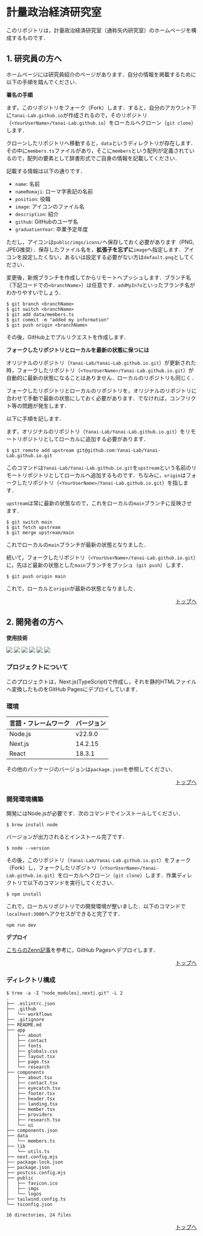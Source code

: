 <div id="top"></div>

# 計量政治経済研究室

このリポジトリは，計量政治経済研究室（通称矢内研究室）のホームページを構成するものです．

## 1. 研究員の方へ

ホームページには研究員紹介のページがあります．自分の情報を掲載するために以下の手順を踏んでください．

**署名の手順**

まず，このリポジトリをフォーク（Fork）します．すると，自分のアカウント下に`Yanai-Lab.github.io`が作成されるので，そのリポジトリ（`<YourUserName>/Yanai-Lab.github.io`）をローカルへクローン（`git clone`）します．

クローンしたリポジトリへ移動すると，`data`というディレクトリが存在します．その中に`members.ts`ファイルがあり，そこに`members`という配列が定義されているので，配列の要素として辞書形式でご自身の情報を記載してください．

記載する情報は以下の通りです．
- `name`: 名前
- `nameRomaji`: ローマ字表記の名前
- `position`: 役職
- `image`: アイコンのファイル名
- `description`: 紹介
- `github`: GitHubのユーザ名
- `graduationYear`: 卒業予定年度

ただし，アイコンは`public/imgs/icons/`へ保存しておく必要があります（PNG, JPEG推奨）．保存したファイル名を，**拡張子を忘ずに**`image`へ指定します．アイコンを設定したくない，あるいは設定する必要がない方は`default.png`としてください．

変更後，新規ブランチを作成してからリモートへプッシュします．ブランチ名（下記コードでの`<branchName>`）は任意です．`addMyInfo`といったブランチ名がわかりやすいでしょう．

```
$ git branch <branchName>
$ git switch <branchName>
$ git add data/members.ts
$ git commit -m "added my information"
$ git push origin <branchName>
```

その後，GitHub上でプルリクエストを作成します．

**フォークしたリポジトリとローカルを最新の状態に保つには**

オリジナルのリポジトリ（`Yanai-Lab/Yanai-Lab.github.io.git`）が更新された時，フォークしたリポジトリ（`<YourUserName>/Yanai-Lab.github.io.git`）が自動的に最新の状態になることはありません．ローカルのリポジトリも同じく．

フォークしたリポジトリとローカルのリポジトリを，オリジナルのリポジトリに合わせて手動で最新の状態にしておく必要があります．でなければ，コンフリクト等の問題が発生します．

以下に手順を記します．

まず，オリジナルのリポジトリ（`Yanai-Lab/Yanai-Lab.github.io.git`）をリモートリポジトリとしてローカルに追加する必要があります．

```
$ git remote add upstream git@github.com:Yanai-Lab/Yanai-Lab.github.io.git
```

このコマンドは`Yanai-Lab/Yanai-Lab.github.io.git`を`upstream`という名前のリモートリポジトリとしてローカルへ追加するものです．ちなみに，`origin`はフォークしたリポジトリ（`<YourUserName>/Yanai-Lab.github.io.git`）を指します．

`upstream`は常に最新の状態なので，これをローカルの`main`ブランチに反映させます．

```
$ git switch main
$ git fetch upstream
$ git merge upstream/main
```

これでローカルの`main`ブランチが最新の状態となりました．

続いて，フォークしたリポジトリ（`<YourUserName>/Yanai-Lab.github.io.git`）に，先ほど最新の状態とした`main`ブランチをプッシュ（`git push`）します．

```
$ git push origin main
```

これで，ローカルと`origin`が最新の状態となりました．

<p align="right"><a href="#top">トップへ</a></p>

## 2. 開発者の方へ

**使用技術**

<!-- https://img.shields.io/badge/-{TechName}-{SheildColor}.svg?logo=next.js&style={BadgeStyle}&logoColor={} -->
<p style="display: inline">
  <img src="https://img.shields.io/badge/-Node.js-000000.svg?logo=node.js&style=for-the-badge" />
  <img src="https://img.shields.io/badge/-Next.js-000000.svg?logo=next.js&style=for-the-badge" />
  <img src="https://img.shields.io/badge/-React-20232A?style=for-the-badge&logo=react&logoColor=61DAFB" />
  <img src="https://img.shields.io/badge/-TypeScript-000000.svg?logo=typescript&style=for-the-badge" />
  <img src="https://img.shields.io/badge/-TailwindCSS-000000.svg?logo=tailwindcss&style=for-the-badge" />
  <img src="https://img.shields.io/badge/-Shadcn/ui-000000.svg?logo=shadcn/ui&style=for-the-badge" />
</p>

### プロジェクトについて

このプロジェクトは，Next.js(TypeScript)で作成し，それを静的HTMLファイルへ変換したものをGitHub Pagesにデプロイしています．

### 環境

| 言語・フレームワーク | バージョン |
| -------------------- | ---------- |
| Node.js              | v22.9.0    |
| Next.js              | 14.2.15    |
| React                | 18.3.1     |

その他のパッケージのバージョンは`package.json`を参照してください．

<p align="right"><a href="#top">トップへ</a></p>

### 開発環境構築

開発にはNode.jsが必要です．次のコマンドでインストールしてください．

```
$ brew install node
```

バージョンが出力されるとインストール完了です．

```
$ node --version
```

その後，このリポジトリ（`Yanai-Lab/Yanai-Lab.github.io.git`）をフォーク（Fork）し，フォークしたリポジトリ（`<YourUserName>/Yanai-Lab.github.io.git`）をローカルへクローン（`git clone`）します．作業ディレクトリで以下のコマンドを実行してください．

```
$ npm install
```

これで，ローカルリポジトリでの開発環境が整いました．以下のコマンドで`localhost:3000`へアクセスができると完了です．

```
npm run dev
```

**デプロイ**

[こちらのZenn記事](https://zenn.dev/kazzyfrog/articles/8e24dfe951aad9)を参考に，GitHub Pagesへデプロイします．

<p align="right"><a href="#top">トップへ</a></p>

### ディレクトリ構成

```
$ tree -a -I "node_modules|.next|.git" -L 2
.
├── .eslintrc.json
├── .github
│   └── workflows
├── .gitignore
├── README.md
├── app
│   ├── about
│   ├── contact
│   ├── fonts
│   ├── globals.css
│   ├── layout.tsx
│   ├── page.tsx
│   └── research
├── components
│   ├── about.tsx
│   ├── contact.tsx
│   ├── eyecatch.tsx
│   ├── footer.tsx
│   ├── header.tsx
│   ├── landing.tsx
│   ├── member.tsx
│   ├── providers
│   ├── research.tsx
│   └── ui
├── components.json
├── data
│   └── members.ts
├── lib
│   └── utils.ts
├── next.config.mjs
├── package-lock.json
├── package.json
├── postcss.config.mjs
├── public
│   ├── favicon.ico
│   ├── imgs
│   └── logos
├── tailwind.config.ts
└── tsconfig.json

16 directories, 24 files
```

<p align="right"><a href="#top">トップへ</a></p>

